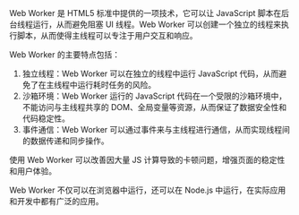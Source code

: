 Web Worker 是 HTML5 标准中提供的一项技术，它可以让 JavaScript 脚本在后台线程运行，从而避免阻塞 UI 线程。Web Worker 可以创建一个独立的线程来执行脚本，从而使得主线程可以专注于用户交互和响应。

Web Worker 的主要特点包括：

1. 独立线程：Web Worker 可以在独立的线程中运行 JavaScript 代码，从而避免了在主线程中运行耗时任务的风险。
2. 沙箱环境：Web Worker 运行的 JavaScript 代码在一个受限的沙箱环境中，不能访问与主线程共享的 DOM、全局变量等资源，从而保证了数据安全性和代码稳定性。
3. 事件通信：Web Worker 可以通过事件来与主线程进行通信，从而实现线程间的数据传递和同步操作。

使用 Web Worker 可以改善因大量 JS 计算导致的卡顿问题，增强页面的稳定性和用户体验。

Web Worker 不仅可以在浏览器中运行，还可以在 Node.js 中运行，在实际应用和开发中都有广泛的应用。